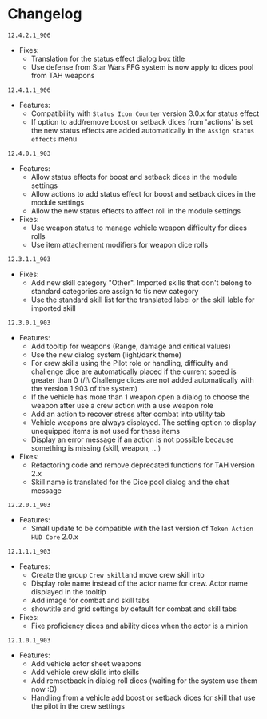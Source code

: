 # Changelog

`12.4.2.1_906`

* Fixes:
  * Translation for the status effect dialog box title
  * Use defense from Star Wars FFG system is now apply to dices pool from TAH weapons

`12.4.1.1_906`

* Features:
  * Compatibility with `Status Icon Counter` version 3.0.x for status effect
  * If option to add/remove boost or setback dices from 'actions' is set the new status effects are added automatically in the `Assign status effects` menu

`12.4.0.1_903`

* Features:
  * Allow status effects for boost and setback dices in the module settings
  * Allow actions to add status effect for boost and setback dices in the module settings
  * Allow the new status effects to affect roll in the module settings
* Fixes:
  * Use weapon status to manage vehicle weapon difficulty for dices rolls
  * Use item attachement modifiers for weapon dice rolls

`12.3.1.1_903`

* Fixes:
  * Add new skill category "Other". Imported skills that don't belong to standard categories are assign to tis new category
  * Use the standard skill list for the translated label or the skill lable for imported skill

`12.3.0.1_903`

* Features:
  * Add tooltip for weapons (Range, damage and critical values)
  * Use the new dialog system (light/dark theme)
  * For crew skills using the Pilot role or handling, difficulty and challenge dice are automatically placed if the current speed is greater than 0 (/!\ Challenge dices are not added automatically with the version 1.903 of the system)
  * If the vehicle has more than 1 weapon open a dialog to choose the weapon after use a crew action with a use weapon role
  * Add an action to recover stress after combat into utility tab
  * Vehicle weapons are always displayed. The setting option to display unequipped items is not used for these items
  * Display an error message if an action is not possible because something is missing (skill, weapon, ...)
* Fixes:
  * Refactoring code and remove deprecated functions for TAH version 2.x
  * Skill name is translated for the Dice pool dialog and the chat message

`12.2.0.1_903`

* Features:
  * Small update to be compatible with the last version of `Token Action HUD Core` 2.0.x

`12.1.1.1_903`

* Features:
  * Create the group `Crew skill`and move crew skill into
  * Display role name instead of the actor name for crew. Actor name displayed in the tooltip
  * Add image for combat and skill tabs
  * showtitle and grid settings by default for combat and skill tabs
* Fixes:
  * Fixe proficiency dices and ability dices when the actor is a minion

`12.1.0.1_903`

* Features:
  * Add vehicle actor sheet weapons
  * Add vehicle crew skills into skills
  * Add remsetback in dialog roll dices (waiting for the system use them now :D)
  * Handling from a vehicle add boost or setback dices for skill that use the pilot in the crew settings
